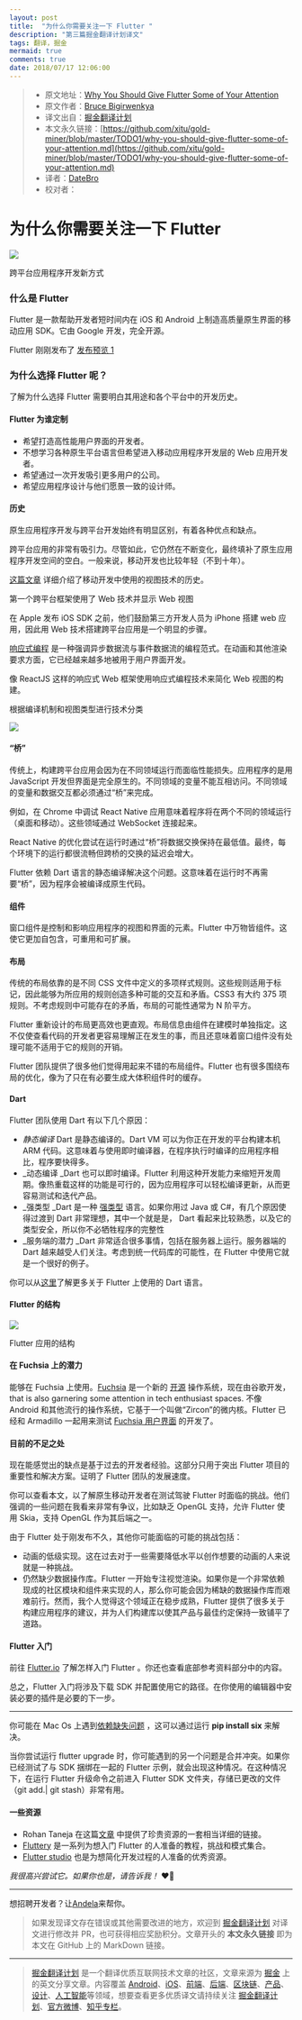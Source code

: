 ```yaml
---
layout: post
title:  "为什么你需要关注一下 Flutter "
description: "第三篇掘金翻译计划译文"
tags: 翻译，掘金
mermaid: true
comments: true
date: 2018/07/17 12:06:00
---
```


> * 原文地址：[Why You Should Give Flutter Some of Your Attention](https://medium.com/the-andela-way/why-you-should-give-flutter-some-of-your-attention-22dd7e5cae42)
> * 原文作者：[Bruce Bigirwenkya](https://medium.com/@bruce.bigirwenkya?source=post_header_lockup)
> * 译文出自：[掘金翻译计划](https://github.com/xitu/gold-miner)
> * 本文永久链接：[https://github.com/xitu/gold-miner/blob/master/TODO1/why-you-should-give-flutter-some-of-your-attention.md](https://github.com/xitu/gold-miner/blob/master/TODO1/why-you-should-give-flutter-some-of-your-attention.md)
> * 译者：[DateBro](https://github.com/DateBro)
> * 校对者：

# 为什么你需要关注一下 Flutter

![](https://cdn-images-1.medium.com/max/1000/1*ksS2oqmcv5ol9nCaMkraIw.jpeg)

跨平台应用程序开发新方式

### 什么是 Flutter

Flutter 是一款帮助开发者短时间内在 iOS 和 Android 上制造高质量原生界面的移动应用 SDK。它由 Google 开发，完全开源。

Flutter 刚刚发布了 [发布预览 1](https://medium.com/flutter-io/flutter-release-preview-1-943a9b6ee65a)

### 为什么选择 Flutter 呢？

了解为什么选择 Flutter 需要明白其用途和各个平台中的开发历史。

#### Flutter 为谁定制

*   希望打造高性能用户界面的开发者。
*   不想学习各种原生平台语言但希望进入移动应用程序开发层的 Web 应用开发者。
*   希望通过一次开发吸引更多用户的公司。
*   希望应用程序设计与他们愿景一致的设计师。

#### 历史

原生应用程序开发与跨平台开发始终有明显区别，有着各种优点和缺点。

跨平台应用的非常有吸引力。尽管如此，它仍然在不断变化，最终填补了原生应用程序开发空间的空白。一般来说，移动开发也比较年轻（不到十年）。

[这篇文章](https://hackernoon.com/whats-revolutionary-about-flutter-946915b09514) 详细介绍了移动开发中使用的视图技术的历史。

第一个跨平台框架使用了 Web 技术并显示 Web 视图

在 Apple 发布 iOS SDK 之前，他们鼓励第三方开发人员为 iPhone 搭建 web 应用，因此用 Web 技术搭建跨平台应用是一个明显的步骤。

[响应式编程](https://gist.github.com/staltz/868e7e9bc2a7b8c1f754) 是一种强调异步数据流与事件数据流的编程范式。在动画和其他渲染要求方面，它已经越来越多地被用于用户界面开发。

像 ReactJS 这样的响应式 Web 框架使用响应式编程技术来简化 Web 视图的构建。

根据编译机制和视图类型进行技术分类

![](https://cdn-images-1.medium.com/max/800/1*pxh6w9ALI-bAYHg33zZQ2g.png)

#### “桥”

传统上，构建跨平台应用会因为在不同领域运行而面临性能损失。应用程序的是用 JavaScript 开发但界面是完全原生的。不同领域的变量不能互相访问。不同领域的变量和数据交互都必须通过“桥”来完成。

例如，在 Chrome 中调试 React Native 应用意味着程序将在两个不同的领域运行（桌面和移动）。这些领域通过 WebSocket 连接起来。

React Native 的优化尝试在运行时通过“桥”将数据交换保持在最低值。最终，每个环境下的运行都很流畅但跨桥的交换的延迟会增大。

Flutter 依赖 Dart 语言的静态编译解决这个问题。这意味着在运行时不再需要“桥”，因为程序会被编译成原生代码。

#### 组件

窗口组件是控制和影响应用程序的视图和界面的元素。Flutter 中万物皆组件。这使它更加自包含，可重用和可扩展。

#### 布局

传统的布局依靠的是不同 CSS 文件中定义的多项样式规则。这些规则适用于标记，因此能够为所应用的规则创造多种可能的交互和矛盾。CSS3 有大约 375 项规则。不考虑规则中可能存在的矛盾，布局的可能性通常为 N 阶平方。

Flutter 重新设计的布局更高效也更直观。布局信息由组件在建模时单独指定。这不仅使查看代码的开发者更容易理解正在发生的事，而且还意味着窗口组件没有处理可能不适用于它的规则的开销。

Flutter 团队提供了很多他们觉得用起来不错的布局组件。Flutter 也有很多围绕布局的优化，像为了只在有必要生成大体积组件时的缓存。

#### Dart

Flutter 团队使用 Dart 有以下几个原因：

*   _静态编译_
    Dart 是静态编译的。Dart VM 可以为你正在开发的平台构建本机 ARM 代码。这意味着与使用即时编译器，在程序执行时编译的应用程序相比，程序要快得多。
*   _动态编译
    _Dart 也可以即时编译。Flutter 利用这种开发能力来缩短开发周期。像热重载这样的功能是可行的，因为应用程序可以轻松编译更新，从而更容易测试和迭代产品。
*   _强类型
    _Dart 是一种 [强类型](https://en.wikipedia.org/wiki/Strong_and_weak_typing) 语言。如果你用过 Java 或 C#，有几个原因使得过渡到 Dart 非常理想，其中一个就是是， Dart 看起来比较熟悉，以及它的类型安全，所以你不必牺牲程序的完整性
*   _服务端的潜力
    _Dart 非常适合很多事情，包括在服务器上运行。服务器端的 Dart 越来越受人们关注。考虑到统一代码库的可能性，在 Flutter 中使用它就是一个很好的例子。

你可以从[这里](https://hackernoon.com/why-flutter-uses-dart-dd635a054ebf)了解更多关于 Flutter 上使用的 Dart 语言。

#### Flutter 的结构

![](https://cdn-images-1.medium.com/max/800/1*okW6pQoMLLmlAhPnGL95PA.png)

Flutter 应用的结构

#### 在 Fuchsia 上的潜力

能够在 Fuchsia 上使用。[Fuchsia](https://fuchsia.googlesource.com/) 是一个新的 [开源](https://fuchsia.googlesource.com/) 操作系统，现在由谷歌开发，that is also garnering some attention in tech enthusiast spaces. 不像 Android 和其他流行的操作系统，它基于一个叫做“Zircon”的微内核。Flutter 已经和 Armadillo 一起用来测试 [Fuchsia 用户界面](https://9to5google.com/2018/03/02/fuchsia-friday-first-fuchsia-app/) 的开发了。

#### 目前的不足之处

现在能感觉出的缺点是基于过去的开发者经验。这部分只用于突出 Flutter 项目的重要性和解决方案。证明了 Flutter 团队的发展速度。

你可以查看本文，以了解原生移动开发者在测试驾驶 Flutter 时面临的挑战。他们强调的一些问题在我看来非常有争议，比如缺乏 OpenGL 支持，允许 Flutter 使用 Skia，支持 OpenGL 作为其后端之一。

由于 Flutter 处于刚发布不久，其他你可能面临的可能的挑战包括：

*   动画的低级实现。这在过去对于一些需要降低水平以创作想要的动画的人来说就是一种挑战。
*   仍然缺少数据操作库。Flutter 一开始专注视觉渲染。如果你是一个非常依赖现成的社区模块和组件来实现的人，那么你可能会因为稀缺的数据操作库而艰难前行。然而，我个人觉得这个领域正在稳步成熟，Flutter 提供了很多关于构建应用程序的建议，并为人们构建库以使其产品与最佳约定保持一致铺平了道路。

#### Flutter 入门

前往 [Flutter.io](http://flutter.io/) 了解怎样入门 Flutter 。你还也查看底部参考资料部分中的内容。

总之，Flutter 入门将涉及下载 SDK 并配置使用它的路径。在你使用的编辑器中安装必要的插件是必要的下一步。

* * *

你可能在 Mac Os 上遇到[依赖缺失问题](https://github.com/flutter/flutter/issues/16428) ，这可以通过运行 **pip install six** 来解决。

当你尝试运行 flutter upgrade 时，你可能遇到的另一个问题是合并冲突。如果你已经测试了与 SDK 捆绑在一起的 Flutter 示例，就会出现这种情况。在这种情况下，在运行 Flutter 升级命令之前进入 Flutter SDK 文件夹，存储已更改的文件（git add.| git stash）非常有用。

#### 一些资源

*   Rohan Taneja 在这篇[文章](https://medium.freecodecamp.org/learn-flutter-best-resources-18f88346ed0f) 中提供了珍贵资源的一套相当详细的链接。
*   [Fluttery](https://medium.com/fluttery) 是一系列为想入门 Flutter 的人准备的教程，挑战和模式集合。
*   [Flutter studio](https://flutterstudio.app/) 也是为想简化开发过程的人准备的优秀资源。

_我很高兴尝试它。如果你也是，请告诉我！_
❤️🚀

* * *

想招聘开发者？让[Andela](http://hire.andela.com/need-more-devs)来帮你。

> 如果发现译文存在错误或其他需要改进的地方，欢迎到 [掘金翻译计划](https://github.com/xitu/gold-miner) 对译文进行修改并 PR，也可获得相应奖励积分。文章开头的 **本文永久链接** 即为本文在 GitHub 上的 MarkDown 链接。


---

> [掘金翻译计划](https://github.com/xitu/gold-miner) 是一个翻译优质互联网技术文章的社区，文章来源为 [掘金](https://juejin.im) 上的英文分享文章。内容覆盖 [Android](https://github.com/xitu/gold-miner#android)、[iOS](https://github.com/xitu/gold-miner#ios)、[前端](https://github.com/xitu/gold-miner#前端)、[后端](https://github.com/xitu/gold-miner#后端)、[区块链](https://github.com/xitu/gold-miner#区块链)、[产品](https://github.com/xitu/gold-miner#产品)、[设计](https://github.com/xitu/gold-miner#设计)、[人工智能](https://github.com/xitu/gold-miner#人工智能)等领域，想要查看更多优质译文请持续关注 [掘金翻译计划](https://github.com/xitu/gold-miner)、[官方微博](http://weibo.com/juejinfanyi)、[知乎专栏](https://zhuanlan.zhihu.com/juejinfanyi)。

